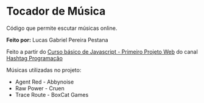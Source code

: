 # Tocador de Música
 Código que permite escutar músicas online.

 __Feito por:__ Lucas Gabriel Pereira Pestana

 Feito a partir do [Curso básico de Javascript - Primeiro Projeto Web](https://www.youtube.com/watch?v=rmNMBjse-m0&list=PLpdAy0tYrnKwSUtzFssaLV-KaOWAccdql) do canal [Hashtag Programação](https://www.youtube.com/@HashtagProgramacao)

 Músicas utilizadas no projeto:
 * Agent Red - Abbynoise
 * Raw Power - Cruen
 * Trace Route - BoxCat Games
